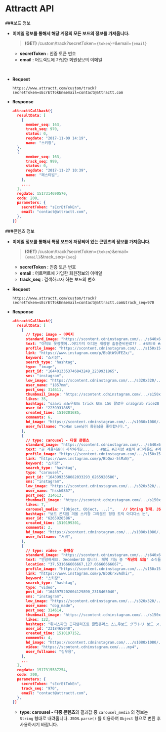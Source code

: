 # Attractt API

###보드 정보

- **이메일 정보를 통해서 해당 계정의 모든 보드의 정보를 가져옵니다.**

  > **(GET)** /custom/track?secretToken=`{token}`=&email=`{email}`

  - **secretToken** : 인증 토큰 번호
  - **email** : 어트랙트에 가입한 회원정보의 이메일

  ​

- **Request**

  ``````url
  https://www.attractt.com/custom/track?
  secretToken=sEcrEtTokEn&email=contact@attractt.com
  ``````

- **Response**

  ```json
  attracttCallback({
    resultData: [
      {
        member_seq: 163,
        track_seq: 970,
        status: 0,
        regdate: "2017-11-09 14:19",
        name: "스키장",
  	},
  	{
        member_seq: 163,
        track_seq: 999,
        status: 0,
        regdate: "2017-11-27 10:39",
        name: "페스티벌",
      },
      ....
    ],
    regdate: 1517314690570,
    code: 200,
    parameters: {
      secretToken: "sEcrEtTokEn",
      email: "contact@attractt.com",
    },
  })
  ```



###콘텐츠 정보

- **이메일 정보를 통해서 특정 보드에 저장되어 있는 콘텐츠의 정보를 가져옵니다.**

  > **(GET)** /custom/track?secretToken=`{token}`&email=`{email}`&track_seq=`{seq}`

  - **secretToken** : 인증 토큰 번호
  - **email** : 어트랙트에 가입한 회원정보의 이메일
  - **track_seq** : 검색하고자 하는 보드의 번호




- **Request**

  ``````url
  https://www.attractt.com/custom/track?
  secretToken=sEcrEtTokEn&email=contact@attractt.com&track_seq=970
  ``````

- **Response**

  ``````json
  attracttCallback({
    resultData: [
      {
        // type: image - 이미지
        standard_image: "https://scontent.cdninstagram.com/.../s640x640/....jpg",
        text: "아직도 못정햇어..어디가지 어디든 개장빵 출동준비완료?? . #보드복 #스노우보드#스키장 ...",
        profile_image: "https://scontent.cdninstagram.com/.../s150x150/....jpg",
        link: "https://www.instagram.com/p/BbQtW9UFEZx/",
        keyword: "스키장",
        search_type: "hashtag",
        type: "image",
        post_id: "1644013353746843249_2239931865",
        sns: "instagram",
        low_image: "https://scontent.cdninstagram.com/.../s320x320/....jpg",
        user_name: "1857mm",
        post_seq: 314611,
        thumbnail_image: "https://scontent.cdninstagram.com/.../s150x150/....jpg",
        likes: 35,
        hashtags: "saavi 스노우보드 trick 보드 156 팔로우 crabgrab rice28 오클리 union 휘팍 ...",
        user_id: "2239931865",
        created_time: 1510201685,
        comments: 6,
        hd_image: "https://scontent.cdninstagram.com/.../s1080x1080/....jpg",
        user_fullname: "YoHan Lee님이 회원님을 좋아합니다.",
      },
      {
        // type: carousel - 다중 콘텐츠
        standard_image: "https://scontent.cdninstagram.com/.../s640x640/....jpg",
        text: "곧 겨울시즌이 시작하게꾼... . . #보드 #곤지암 #트릭 #그라운드 #겨울 #스키장 ...",
        profile_image: "https://scontent.cdninstagram.com/.../s150x150/....jpg",
        link: "https://www.instagram.com/p/BbQoz-5lMaN/",
        keyword: "스키장",
        search_type: "hashtag",
        type: "carousel",
        post_id: "1643993358082033293_6265920586",
        sns: "instagram",
        low_image: "https://scontent.cdninstagram.com/.../s320x320/....jpg",
        user_name: "hssh0857",
        post_seq: 314613,
        thumbnail_image: "https://scontent.cdninstagram.com/.../s150x150/....jpg",
        likes: 7,
        carousel_media: "[Object, Object, ...]",	// String 형태. JSON.parse() 필요
        hashtags: "보드 곤지암 겨울 스키장 그라운드 형광 트릭 아디다스 눈",
        user_id: "6265920586",
        created_time: 1510199301,
        comments: 2,
        hd_image: "https://scontent.cdninstagram.com/.../s1080x1080/....jpg",
        user_fullname: "서비",
      },
      {
        // type: video - 동영상
        standard_image: "https://scontent.cdninstagram.com/.../s640x640/....jpg",
        text: "안녕하세요. December10 입니다. 페북 기능 중 "작년의 오늘" 소식들을 보니  작년 이 맘때 ...",
        location: "37.531666666667,127.06666666667",
        profile_image: "https://scontent.cdninstagram.com/.../s150x150/....jpg",
        link: "https://www.instagram.com/p/BbQkrxvAdhi/",
        keyword: "스키장",
        search_type: "hashtag",
        type: "video",
        post_id: "1643975202004129890_2318465040",
        sns: "instagram",
        low_image: "https://scontent.cdninstagram.com/.../s320x320/....jpg",
        user_name: "dog_made",
        post_seq: 314614,
        thumbnail_image: "https://scontent.cdninstagram.com/.../s150x150/....jpg",
        likes: 122,
        hashtags: "휘닉스파크 곤지암리조트 클럽츄러스 스노우보드 グラトリ 보드 スノボー 스노보드 오비오 ...",
        user_id: "2318465040",
        created_time: 1510197152,
        comments: 4,
        hd_image: "https://scontent.cdninstagram.com/.../s1080x1080/....jpg",
        video: "https://scontent.cdninstagram.com/....mp4",
        user_fullname: "김우용",
      },
      ...
    ],
    regdate: 1517315587254,
    code: 200,
    parameters: {
      secretToken: "sEcrEtTokEn",
      track_seq: "970",
      email: "contact@attractt.com",
    },
  })
  ``````
  - **type: carousel - 다중 콘텐츠**의 결과값 중 `carousel_media` 의 정보는 `String` 형태로 내려옵니다. `JSON.parse()` 를 이용하여 `Object` 형으로 변환 후 사용하시기 바랍니다.

